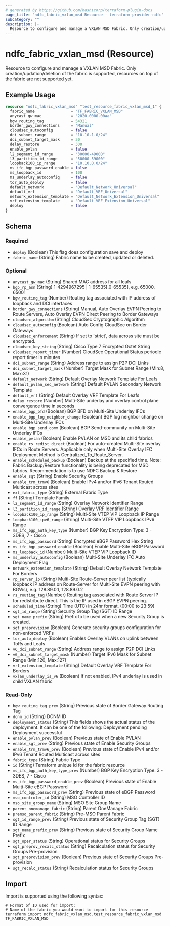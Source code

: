 ```yaml
---
# generated by https://github.com/hashicorp/terraform-plugin-docs
page_title: "ndfc_fabric_vxlan_msd Resource - terraform-provider-ndfc"
subcategory: ""
description: |-
  Resource to configure and manage a VXLAN MSD Fabric. Only creation/updation/deletion of the fabric is supported, resources on top of the fabric are not supported yet.
---
```


# ndfc_fabric_vxlan_msd (Resource)

Resource to configure and manage a VXLAN MSD Fabric. Only creation/updation/deletion of the fabric is supported, resources on top of the fabric are not supported yet.

## Example Usage

```terraform
resource "ndfc_fabric_vxlan_msd" "test_resource_fabric_vxlan_msd_1" {
  fabric_name                = "TF_FABRIC_VXLAN_MSD"
  anycast_gw_mac             = "2020.0000.00aa"
  bgw_routing_tag            = 54321
  border_gwy_connections     = "Manual"
  cloudsec_autoconfig        = false
  dci_subnet_range           = "10.10.1.0/24"
  dci_subnet_target_mask     = 30
  delay_restore              = 300
  enable_pvlan               = false
  l2_segment_id_range        = "30000-49000"
  l3_partition_id_range      = "50000-59000"
  loopback100_ip_range       = "10.10.0.0/24"
  ms_ifc_bgp_password_enable = false
  ms_loopback_id             = 100
  ms_underlay_autoconfig     = false
  tor_auto_deploy            = false
  default_network            = "Default_Network_Universal"
  default_vrf                = "Default_VRF_Universal"
  network_extension_template = "Default_Network_Extension_Universal"
  vrf_extension_template     = "Default_VRF_Extension_Universal"
  deploy                     = false
}
```

<!-- schema generated by tfplugindocs -->
## Schema

### Required

- `deploy` (Boolean) This flag does configuration save and deploy
- `fabric_name` (String) Fabric name to be created, updated or deleted.

### Optional

- `anycast_gw_mac` (String) Shared MAC address for all leafs
- `bgp_rp_asn` (String) 1-4294967295 | 1-65535[.0-65535], e.g. 65000, 65001
- `bgw_routing_tag` (Number) Routing tag associated with IP address of loopback and DCI interfaces
- `border_gwy_connections` (String) Manual, Auto Overlay EVPN Peering to Route Servers, Auto Overlay EVPN Direct Peering to Border Gateways
- `cloudsec_algorithm` (String) CloudSec Cryptographic Algorithm
- `cloudsec_autoconfig` (Boolean) Auto Config CloudSec on Border Gateways
- `cloudsec_enforcement` (String) If set to 'strict', data across site must be encrypted.
- `cloudsec_key_string` (String) Cisco Type 7 Encrypted Octet String
- `cloudsec_report_timer` (Number) CloudSec Operational Status periodic report timer in minutes
- `dci_subnet_range` (String) Address range to assign P2P DCI Links
- `dci_subnet_target_mask` (Number) Target Mask for Subnet Range (Min:8, Max:31)
- `default_network` (String) Default Overlay Network Template For Leafs
- `default_pvlan_sec_network` (String) Default PVLAN Secondary Network Template
- `default_vrf` (String) Default Overlay VRF Template For Leafs
- `delay_restore` (Number) Multi-Site underlay and overlay control plane convergence time in seconds
- `enable_bgp_bfd` (Boolean) BGP BFD on Multi-Site Underlay IFCs
- `enable_bgp_log_neighbor_change` (Boolean) BGP log neighbor change on Multi-Site Underlay IFCs
- `enable_bgp_send_comm` (Boolean) BGP Send-community on Multi-Site Underlay IFCs
- `enable_pvlan` (Boolean) Enable PVLAN on MSD and its child fabrics
- `enable_rs_redist_direct` (Boolean) For auto-created Multi-Site overlay IFCs in Route Servers. Applicable only when Multi-Site Overlay IFC Deployment Method is Centralized_To_Route_Server.
- `enable_scheduled_backup` (Boolean) Backup at the specified time. Note: Fabric Backup/Restore functionality is being deprecated for MSD fabrics. Recommendation is to use NDFC Backup & Restore
- `enable_sgt` (String) Enable Security Groups
- `enable_trm_trmv6` (Boolean) Enable IPv4 and/or IPv6 Tenant Routed Multicast across sites
- `ext_fabric_type` (String) External Fabric Type
- `ff` (String) Template Family
- `l2_segment_id_range` (String) Overlay Network Identifier Range
- `l3_partition_id_range` (String) Overlay VRF Identifier Range
- `loopback100_ip_range` (String) Multi-Site VTEP VIP Loopback IP Range
- `loopback100_ipv6_range` (String) Multi-Site VTEP VIP Loopback IPv6 Range
- `ms_ifc_bgp_auth_key_type` (Number) BGP Key Encryption Type: 3 - 3DES, 7 - Cisco
- `ms_ifc_bgp_password` (String) Encrypted eBGP Password Hex String
- `ms_ifc_bgp_password_enable` (Boolean) Enable Multi-Site eBGP Password
- `ms_loopback_id` (Number) Multi-Site VTEP VIP Loopback ID
- `ms_underlay_autoconfig` (Boolean) Multi-Site Underlay IFC Auto Deployment Flag
- `network_extension_template` (String) Default Overlay Network Template For Borders
- `rp_server_ip` (String) Multi-Site Route-Server peer list (typically loopback IP address on Route-Server for Multi-Site EVPN peering with BGWs), e.g. 128.89.0.1, 128.89.0.2
- `rs_routing_tag` (Number) Routing tag associated with Route Server IP for redistribute direct. This is the IP used in eBGP EVPN peering.
- `scheduled_time` (String) Time (UTC) in 24hr format. (00:00 to 23:59)
- `sgt_id_range` (String) Security Group Tag (SGT) ID Range
- `sgt_name_prefix` (String) Prefix to be used when a new Security Group is created.
- `sgt_preprovision` (Boolean) Generate security groups configuration for non-enforced VRFs
- `tor_auto_deploy` (Boolean) Enables Overlay VLANs on uplink between ToRs and Leafs
- `v6_dci_subnet_range` (String) Address range to assign P2P DCI Links
- `v6_dci_subnet_target_mask` (Number) Target IPv6 Mask for Subnet Range (Min:120, Max:127)
- `vrf_extension_template` (String) Default Overlay VRF Template For Borders
- `vxlan_underlay_is_v6` (Boolean) If not enabled, IPv4 underlay is used in child VXLAN fabric

### Read-Only

- `bgw_routing_tag_prev` (String) Previous state of Border Gateway Routing Tag
- `dcnm_id` (String) DCNM ID
- `deployment_status` (String) This fields shows the actual status of the deployment. It can be one of the following: Deployment pending Deployment successful
- `enable_pvlan_prev` (Boolean) Previous state of Enable PVLAN
- `enable_sgt_prev` (String) Previous state of Enable Security Groups
- `enable_trm_trmv6_prev` (Boolean) Previous state of Enable IPv4 and/or IPv6 Tenant Routed Multicast across sites
- `fabric_type` (String) Fabric Type
- `id` (String) Terraform unique Id for the fabric resource
- `ms_ifc_bgp_auth_key_type_prev` (Number) BGP Key Encryption Type: 3 - 3DES, 7 - Cisco
- `ms_ifc_bgp_password_enable_prev` (Boolean) Previous state of Enable Multi-Site eBGP Password
- `ms_ifc_bgp_password_prev` (String) Previous state of eBGP Password
- `mso_controler_id` (String) MSO Controller ID
- `mso_site_group_name` (String) MSO Site Group Name
- `parent_onemanage_fabric` (String) Parent OneManage Fabric
- `premso_parent_fabric` (String) Pre-MSO Parent Fabric
- `sgt_id_range_prev` (String) Previous state of Security Group Tag (SGT) ID Range
- `sgt_name_prefix_prev` (String) Previous state of Security Group Name Prefix
- `sgt_oper_status` (String) Operational status for Security Groups
- `sgt_preprov_recalc_status` (String) Recalculation status for Security Groups Pre-provision
- `sgt_preprovision_prev` (Boolean) Previous state of Security Groups Pre-provision
- `sgt_recalc_status` (String) Recalculation status for Security Groups

## Import

Import is supported using the following syntax:

```shell
# Format of ID used for import:
# Name of the fabric you would want to import for this resource
terraform import ndfc_fabric_vxlan_msd.test_resource_fabric_vxlan_msd TF_FABRIC_VXLAN_MSD
```
